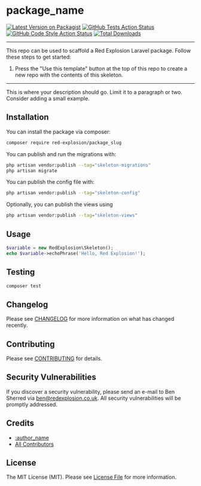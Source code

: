 # package_name

[![Latest Version on Packagist](https://img.shields.io/packagist/v/red-explosion/package_slug.svg?style=flat-square)](https://packagist.org/packages/red-explosion/package_slug)
[![GitHub Tests Action Status](https://img.shields.io/github/actions/workflow/status/red-explosion/package_slug/tests.yml?branch=main&label=tests&style=flat-square)](https://github.com/red-explosion/package_slug/actions/workflows/tests.yaml?query=branch:main)
[![GitHub Code Style Action Status](https://img.shields.io/github/actions/workflow/status/red-explosion/package_slug/coding-standards.yml?label=code%20style&style=flat-square)](https://github.com/red-explosion/package_slug/actions/workflows/coding-standards.yml?query=branch:main)
[![Total Downloads](https://img.shields.io/packagist/dt/red-explosion/package_slug.svg?style=flat-square)](https://packagist.org/packages/red-explosion/package_slug)
<!--delete-->
---
This repo can be used to scaffold a Red Explosion Laravel package. Follow these steps to get started:

1. Press the "Use this template" button at the top of this repo to create a new repo with the contents of this skeleton.
---
<!--/delete-->
This is where your description should go. Limit it to a paragraph or two. Consider adding a small example.

## Installation

You can install the package via composer:

```bash
composer require red-explosion/package_slug
```

You can publish and run the migrations with:

```bash
php artisan vendor:publish --tag="skeleton-migrations"
php artisan migrate
```

You can publish the config file with:

```bash
php artisan vendor:publish --tag="skeleton-config"
```

Optionally, you can publish the views using

```bash
php artisan vendor:publish --tag="skeleton-views"
```

## Usage

```php
$variable = new RedExplosion\Skeleton();
echo $variable->echoPhrase('Hello, Red Explosion!');
```

## Testing

```bash
composer test
```

## Changelog

Please see [CHANGELOG](CHANGELOG.md) for more information on what has changed recently.

## Contributing

Please see [CONTRIBUTING](CONTRIBUTING.md) for details.

## Security Vulnerabilities

If you discover a security vulnerability, please send an e-mail to Ben Sherred via ben@redexplosion.co.uk. All security
vulnerabilities will be promptly addressed.

## Credits

- [:author_name](https://github.com/:author_username)
- [All Contributors](../../contributors)

## License

The MIT License (MIT). Please see [License File](LICENSE.md) for more information.
